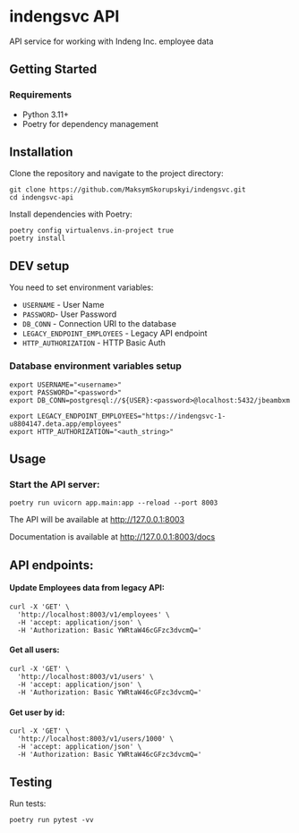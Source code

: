 # indengsvc API

API service for working with Indeng Inc. employee data

## Getting Started

### Requirements
- Python 3.11+
- Poetry for dependency management

## Installation

Clone the repository and navigate to the project directory:
```
git clone https://github.com/MaksymSkorupskyi/indengsvc.git
cd indengsvc-api
```

Install dependencies with Poetry:
```
poetry config virtualenvs.in-project true
poetry install
```


## DEV setup

You need to set environment variables:
- `USERNAME` - User Name
- `PASSWORD`- User Password
- `DB_CONN` - Connection URI to the database 
- `LEGACY_ENDPOINT_EMPLOYEES` - Legacy API endpoint 
- `HTTP_AUTHORIZATION` - HTTP Basic Auth 

### Database environment variables setup
```
export USERNAME="<username>"
export PASSWORD="<password>"
export DB_CONN=postgresql://${USER}:<password>@localhost:5432/jbeambxm

export LEGACY_ENDPOINT_EMPLOYEES="https://indengsvc-1-u8804147.deta.app/employees"
export HTTP_AUTHORIZATION="<auth_string>"
```


## Usage

### Start the API server:
```
poetry run uvicorn app.main:app --reload --port 8003
```
The API will be available at http://127.0.0.1:8003

Documentation is available at http://127.0.0.1:8003/docs

## API endpoints:

#### Update Employees data from legacy API:
```
curl -X 'GET' \
  'http://localhost:8003/v1/employees' \
  -H 'accept: application/json' \
  -H 'Authorization: Basic YWRtaW46cGFzc3dvcmQ='
```

#### Get all users:
```
curl -X 'GET' \
  'http://localhost:8003/v1/users' \
  -H 'accept: application/json' \
  -H 'Authorization: Basic YWRtaW46cGFzc3dvcmQ='
```

#### Get user by id:
```
curl -X 'GET' \
  'http://localhost:8003/v1/users/1000' \
  -H 'accept: application/json' \
  -H 'Authorization: Basic YWRtaW46cGFzc3dvcmQ='
 ```
## Testing
Run tests:
```
poetry run pytest -vv
```
